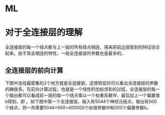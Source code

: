 # ML
# 对于全连接层的理解
全连接层的每一个结点都与上一层的所有结点相连，用来把前边提取到的特征综合起来。由于其全相连的特性，一般全连接层的参数也是最多的。
## 全连接层的前向计算
下图中连线最密集的2个地方就是全连接层，这很明显的可以看出全连接层的参数的确很多。在前向计算过程，也就是一个线性的加权求和的过程，全连接层的每一个输出都可以看成前一层的每一个结点乘以一个权重系数W，最后加上一个偏置值b得到，即 。如下图中第一个全连接层，输入有50*4*4个神经元结点，输出有500个结点，则一共需要50*4*4*500=400000个权值参数W和500个偏置参数b。    

